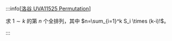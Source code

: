 :::info[[洛谷 UVA11525 Permutation](https://www.luogu.com.cn/problem/UVA11525)]

求 $1\sim k$ 的第 $n$ 个全排列，其中 $n=\sum_{i=1}^k S_i \times (k-i)!$。

:::
